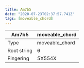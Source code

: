 ```yaml
---
title: Am7b5
date: "2020-07-23T02:37:57.741Z"
tags: [moveable_chord]
---
```


|Am7b5|moveable_chord|
|---|---|
|Type|moveable_chord|
|Root string|6|
|Fingering|5X554X|

